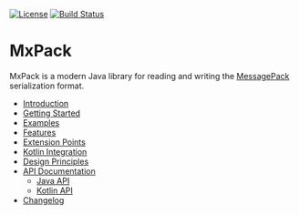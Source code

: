 [![License](https://img.shields.io/:license-apache-31c653.svg)](http://www.apache.org/licenses/LICENSE-2.0.html)
[![Build Status](https://img.shields.io/github/actions/workflow/status/odenix/mxpack/.github%2Fworkflows%2Frun-dev-build.yml)](https://github.com/odenix/mxpack/actions/workflows/run-dev-build.yml)
# MxPack

MxPack is a modern Java library for reading and writing the [MessagePack](https://msgpack.org/) serialization format.

* [Introduction](https://odenix.org/mxpack/)
* [Getting Started](https://odenix.org/mxpack/getting-started/)
* [Examples](https://odenix.org/mxpack/examples/)
* [Features](https://odenix.org/mxpack/features/)
* [Extension Points](https://odenix.org/mxpack/extension-points/)
* [Kotlin Integration](https://odenix.org/mxpack/kotlin-integration/)
* [Design Principles](https://odenix.org/mxpack/design-principles/)
* [API Documentation](https://odenix.org/mxpack/api-documentation/)
  * [Java API](https://odenix.org/mxpack/javadoc/)
  * [Kotlin API](https://odenix.org/mxpack/kdoc/)
* [Changelog](https://odenix.org/mxpack/changelog/)